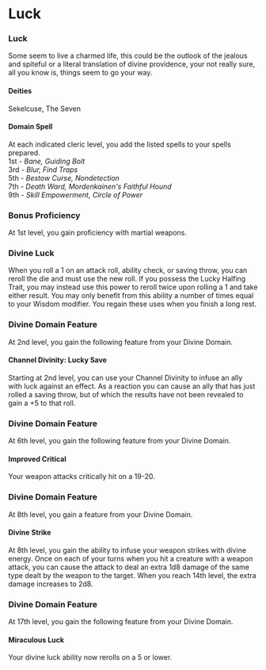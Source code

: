 Luck
====

### Luck

Some seem to live a charmed life, this could be the outlook of the jealous and spiteful or a literal translation of divine providence, your not really sure, all you know is, things seem to go your way. 

#### Deities

Sekelcuse, The Seven 

#### Domain Spell

At each indicated cleric level, you add the listed spells to your spells prepared.  
1st - _Bane, Guiding Bolt_  
3rd - _Blur, Find Traps_  
5th - _Bestow Curse, Nondetection_  
7th - _Death Ward, Mordenkainen's Faithful Hound_  
9th - _Skill Empowerment, Circle of Power_  

### Bonus Proficiency

At 1st level, you gain proficiency with martial weapons. 

### Divine Luck

When you roll a 1 on an attack roll, ability check, or saving throw, you can reroll the die and must use the new roll. If you possess the Lucky Halfing Trait, you may instead use this power to reroll twice upon rolling a 1 and take either result. You may only benefit from this ability a number of times equal to your Wisdom modifier. You regain these uses when you finish a long rest. 

### Divine Domain Feature

At 2nd level, you gain the following feature from your Divine Domain. 

#### Channel Divinity: Lucky Save

Starting at 2nd level, you can use your Channel Divinity to infuse an ally with luck against an effect. As a reaction you can cause an ally that has just rolled a saving throw, but of which the results have not been revealed to gain a +5 to that roll. 

### Divine Domain Feature

At 6th level, you gain the following feature from your Divine Domain. 

#### Improved Critical

Your weapon attacks critically hit on a 19-20. 

### Divine Domain Feature

At 8th level, you gain a feature from your Divine Domain. 

#### Divine Strike

At 8th level, you gain the ability to infuse your weapon strikes with divine energy. Once on each of your turns when you hit a creature with a weapon attack, you can cause the attack to deal an extra 1d8 damage of the same type dealt by the weapon to the target. When you reach 14th level, the extra damage increases to 2d8. 

### Divine Domain Feature

At 17th level, you gain the following feature from your Divine Domain. 

#### Miraculous Luck

Your divine luck ability now rerolls on a 5 or lower.
